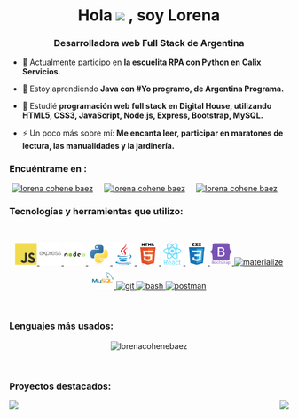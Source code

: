 <h1 align="center">Hola <img src="https://github.com/TheDudeThatCode/TheDudeThatCode/blob/master/Assets/Hi.gif" width="29px"> , soy Lorena</h1>


<h3 align="center">Desarrolladora web Full Stack de Argentina</h3>

- 📌  Actualmente participo en **la escuelita RPA con Python en Calix Servicios.**

- 🌱 Estoy aprendiendo **Java con #Yo programo, de Argentina Programa.**

- 🚀 Estudié **programación web full stack en Digital House, utilizando HTML5, CSS3, JavaScript, Node.js, Express, Bootstrap, MySQL.**

- ⚡ Un poco más sobre mí: **Me encanta leer, participar en maratones de lectura, las manualidades y la jardinería.**

<h3 align="left">Encuéntrame en :</h3>
<p align="left">
  <p align="center">
  <a target="_blank" href="https://www.linkedin.com/in/lorenacohenebaez/"><img src="https://img.shields.io/badge/linkedin-%230077B5.svg?&style=for-the-badge&logo=linkedin&logoColor=white" alt="lorena cohene baez" /></a>&nbsp;&nbsp;&nbsp;&nbsp;
  <a href="mailto:loreley.cb15@gmail.com"><img src="https://img.shields.io/badge/gmail-%23D14836.svg?&style=for-the-badge&logo=gmail&logoColor=white" alt="lorena cohene baez" /></a>&nbsp;&nbsp;&nbsp;&nbsp;
    <a href="https://github.com/LorenaCoheneBaez"><img src="https://img.shields.io/badge/GitHub-%23181717?style=for-the-badge&logo=GitHub&logoColor=white" alt="lorena cohene baez" /></a>&nbsp;&nbsp;&nbsp;&nbsp;
</p>
</p>
    

<h3 align="left">Tecnologías y herramientas que utilizo:</h3>
<br/>
<p align="center"> 
  <!–– JS ––>
  <a href="https://developer.mozilla.org/en-US/docs/Web/JavaScript" target="_blank" data-bs-toggle="tooltip" title="JavaScript"> <img src="https://raw.githubusercontent.com/devicons/devicon/master/icons/javascript/javascript-original.svg" alt="javascript" width="40" height="40"/> </a>
  <!–– EXPRESS JS ––>
    <a href="https://expressjs.com" target="_blank" data-bs-toggle="tooltip" title="ExpressJS"> <img src="https://raw.githubusercontent.com/devicons/devicon/master/icons/express/express-original-wordmark.svg" alt="express" width="40" height="40"/> </a>
  <!–– NODE JS ––>
    <a href="https://nodejs.org" target="_blank" data-bs-toggle="tooltip" title="NodeJS"> <img src="https://raw.githubusercontent.com/devicons/devicon/master/icons/nodejs/nodejs-original-wordmark.svg" alt="nodejs" width="40" height="40"/> </a> 
  <!–– PYTHON ––>
  <a href="https://www.python.org" target="_blank" data-bs-toggle="tooltip" title="Python"> <img src="https://raw.githubusercontent.com/devicons/devicon/master/icons/python/python-original.svg" alt="java" width="40" height="40"/> </a> 
  <!–– JAVA ––>
  <a href="https://www.java.com/es" target="_blank" data-bs-toggle="tooltip" title="Java"> <img src="https://raw.githubusercontent.com/devicons/devicon/master/icons/java/java-original.svg" alt="java" width="40" height="40"/> </a> 
  <!–– HTML ––>
   <a href="https://www.w3.org/html/" target="_blank" data-bs-toggle="tooltip" title="HTML5"> <img src="https://raw.githubusercontent.com/devicons/devicon/master/icons/html5/html5-original-wordmark.svg" alt="html5" width="40" height="40"/> </a>
    <!–– REACT ––>
  <a href="https://reactjs.org/" target="_blank" data-bs-toggle="tooltip" title="ReactJS"> <img src="https://raw.githubusercontent.com/devicons/devicon/master/icons/react/react-original-wordmark.svg" alt="react" width="40" height="40"/> </a>
  <!–– CSS ––>
    <a href="https://www.w3schools.com/css/" target="_blank" data-bs-toggle="tooltip" title="CSS3"> <img src="https://raw.githubusercontent.com/devicons/devicon/master/icons/css3/css3-original-wordmark.svg" alt="css3" width="40" height="40"/> </a>
   <!–– BOOTSTRAP ––>
<a href="https://getbootstrap.com" target="_blank" data-bs-toggle="tooltip" title="Bootstrap"> <img src="https://raw.githubusercontent.com/devicons/devicon/master/icons/bootstrap/bootstrap-plain-wordmark.svg" alt="bootstrap" width="40" height="40"/> 
  <!–– MATERIALIZE ––>
 <a href="https://materializecss.com/" target="_blank" data-bs-toggle="tooltip" title="Materialize"> <img src="https://raw.githubusercontent.com/prplx/svg-logos/5585531d45d294869c4eaab4d7cf2e9c167710a9/svg/materialize.svg" alt="materialize" width="40" height="40"/> </a>
    <!–– MYSQL ––>
  <a href="https://www.mysql.com/" target="_blank" data-bs-toggle="tooltip" title="MySQL"> <img src="https://raw.githubusercontent.com/devicons/devicon/master/icons/mysql/mysql-original-wordmark.svg" alt="mysql" width="40" height="40"/> </a> 
  <!–– GIT ––>
  <a href="https://git-scm.com/" target="_blank" data-bs-toggle="tooltip" title="GIT"> <img src="https://www.vectorlogo.zone/logos/git-scm/git-scm-icon.svg" alt="git" width="40" height="40"/> </a>
  <!–– BASH ––>
  <a href="https://www.gnu.org/software/bash/" target="_blank" data-bs-toggle="tooltip" title="Bash"> <img src="https://www.vectorlogo.zone/logos/gnu_bash/gnu_bash-icon.svg" alt="bash" width="40" height="40"/> </a>
  <!–– POSTMAN––>
  <a href="https://postman.com" target="_blank" data-bs-toggle="tooltip" title="Postman"> <img src="https://www.vectorlogo.zone/logos/getpostman/getpostman-icon.svg" alt="postman" width="40" height="40"/> </a>
  </p>
<br/>

<h3 align="left">Lenguajes más usados:</h3>
<p align="center"> <img align="center" src="https://github-readme-stats.vercel.app/api/top-langs?username=lorenacohenebaez&show_icons=true&locale=en&layout=compact&theme=tokyonight" alt="lorenacohenebaez" /></p>
<br/>
<h3 align="left">Proyectos destacados:</h3>
<p align="center"> 
  <a href="https://github.com/Leaf-libreria/grupo_8_LEAF" target="_blank"><img align="left" src="https://github-readme-stats.vercel.app/api/pin/?username=Leaf-libreria&repo=grupo_8_LEAF&theme=tokyonight"></a>
  <a href="https://github.com/LorenaCoheneBaez/star-wars-planets" target="_blank"><img align="right" src="https://github-readme-stats.vercel.app/api/pin/?username=LorenaCoheneBaez&repo=star-wars-planets&theme=tokyonight"></a>
</p>
